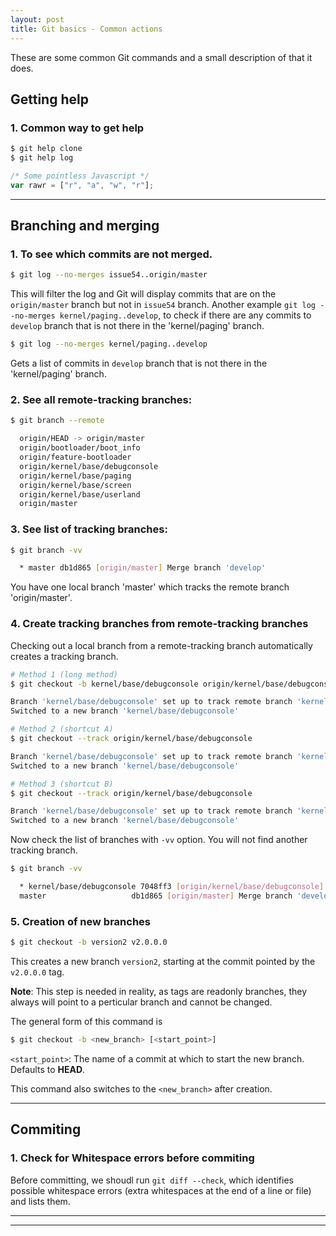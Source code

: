 ```yaml
---
layout: post
title: Git basics - Common actions
---
```


These are some common Git commands and a small description of that it does.

## Getting help

### 1. Common way to get help

```bash
$ git help clone
$ git help log
```

```javascript
/* Some pointless Javascript */
var rawr = ["r", "a", "w", "r"];
```

---

## Branching and merging

### 1. To see which commits are not merged.

```bash
$ git log --no-merges issue54..origin/master
```
This will filter the log and Git will display commits that are on the `origin/master` branch but not in `issue54` branch. Another example `git log --no-merges kernel/paging..develop`, to check if there are any commits to `develop` branch that is not there in the 'kernel/paging' branch. 

```bash
$ git log --no-merges kernel/paging..develop
```
Gets a list of commits in `develop` branch that is not there in the 'kernel/paging' branch. 

### 2. See all remote-tracking branches: 

```bash
$ git branch --remote

  origin/HEAD -> origin/master
  origin/bootloader/boot_info
  origin/feature-bootloader
  origin/kernel/base/debugconsole
  origin/kernel/base/paging
  origin/kernel/base/screen
  origin/kernel/base/userland
  origin/master
```

### 3. See list of tracking branches: 

```bash
$ git branch -vv

  * master db1d865 [origin/master] Merge branch 'develop'
```
You have one local branch 'master' which tracks the remote branch 'origin/master'. 

### 4. Create tracking branches from remote-tracking branches

Checking out a local branch from a remote-tracking branch automatically creates a tracking branch.

```bash
# Method 1 (long method)
$ git checkout -b kernel/base/debugconsole origin/kernel/base/debugconsole

Branch 'kernel/base/debugconsole' set up to track remote branch 'kernel/base/debugconsole' from 'origin'.
Switched to a new branch 'kernel/base/debugconsole'

# Method 2 (shortcut A)
$ git checkout --track origin/kernel/base/debugconsole

Branch 'kernel/base/debugconsole' set up to track remote branch 'kernel/base/debugconsole' from 'origin'.
Switched to a new branch 'kernel/base/debugconsole'

# Method 3 (shortcut B)
$ git checkout --track origin/kernel/base/debugconsole

Branch 'kernel/base/debugconsole' set up to track remote branch 'kernel/base/debugconsole' from 'origin'.
Switched to a new branch 'kernel/base/debugconsole'
```

Now check the list of branches with `-vv` option. You will not find another
tracking branch.

```bash
$ git branch -vv

  * kernel/base/debugconsole 7048ff3 [origin/kernel/base/debugconsole] Shows BOOT_INFO structure contents to PK_DEBUG. Some minor changes
  master                   db1d865 [origin/master] Merge branch 'develop'
```

### 5. Creation of new branches

```bash
$ git checkout -b version2 v2.0.0.0
```
This creates a new branch `version2`, starting at the commit pointed by the `v2.0.0.0` tag. 

**Note**: This step is needed in reality, as tags are readonly branches, they always will point to a perticular branch and cannot be changed.

The general form of this command is 

```bash
$ git checkout -b <new_branch> [<start_point>]
```

`<start_point>`: The name of a commit at which to start the new branch. Defaults to **HEAD**.

This command also switches to the `<new_branch>` after creation.

---

## Commiting

### 1. Check for Whitespace errors before commiting

Before committing, we shoudl run `git diff --check`, which identifies possible whitespace errors (extra whitespaces at the end of a line or file) and lists them.

---
---
